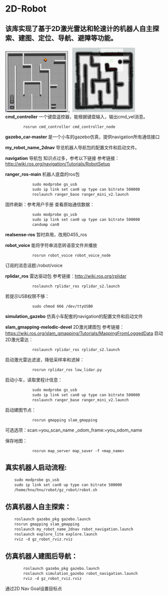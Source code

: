 # 2D-Robot
## 该库实现了基于2D激光雷达和轮速计的机器人自主探索、建图、定位、导航、避障等功能。
<img src="机器人仿真场景.png" width="200">，<img src="仿真机器人导航.png" width="200">
**cmd_controller**
	一个键盘遥控器，能根据键盘输入，输出cmd_vel消息。
```
        rosrun cmd_controller cmd_controller_node
```
    
**gazebo_car-master**
	是一个小车的gazebo仿真，提供navigation所有通信接口

**my_robot_name_2dnav**
	导览机器人导航包的配置文件和启动文件。

**navigation**
	导航包
	知识点过多，参考以下链接
        参考链接：http://wiki.ros.org/navigation/Tutorials/RobotSetup

**ranger_ros-main**
	机器人底盘的ros包
```
            sudo modprobe gs_usb
            sudo ip link set can0 up type can bitrate 500000
            roslaunch ranger_base ranger_mini_v2.launch
```
固件刷新：参考用户手册
查看原始通信数据：
```
            sudo modprobe gs_usb
            sudo ip link set can0 up type can bitrate 500000
            candump can0
```
    
**realsense-ros**
    暂时弃用，改用D455_ros

**robot_voice**
	能将字符串消息转语音文件并播放
```
            rosrun robot_voice robot_voice_node
```
订阅的消息话题:/robot/voice

**rplidar_ros**
	雷达驱动包
        参考链接：http://wiki.ros.org/rplidar
```
            roslaunch rplidar_ros rplidar_s2.launch
```
若提示USB权限不够：
```
            sudo chmod 666 /dev/ttyUSB0
```
    
**simulation_gazebo**
    仿真小车配套的navigation的配置文件和启动文件

**slam_gmapping-melodic-devel**
2D激光建图包
参考链接：https://wiki.ros.org/slam_gmapping/Tutorials/MappingFromLoggedData
启动2D激光雷达：
```
            roslaunch rplidar_ros rplidar_s2.launch
```
启动激光雷达滤波，降低采样率和滤掉：
```
            rosrun rplidar_ros low_lidar.py
```
启动小车，读取里程计信息：
```
            sudo modprobe gs_usb
            sudo ip link set can0 up type can bitrate 500000
            roslaunch ranger_base ranger_mini_v2.launch
```
启动建图节点：
```
            rosrun gmapping slam_gmapping
```
可选选项：scan:=you_scan_name _odom_frame:=you_odom_name

保存地图：
```
            rosrun map_server map_saver -f <map_name>
```


## 真实机器人启动流程:
```
    sudo modprobe gs_usb
    sudo ip link set can0 up type can bitrate 500000
    /home/hnu/hnu/robot/gz_robot/robot.sh
```
        
## 仿真机器人自主探索：
```
	roslaunch gazebo_pkg gazebo.launch
	rosrun gmapping slam_gmapping
	roslaunch my_robot_name_2dnav robot_navigation.launch
	roslaunch explore_lite explore.launch
	rviz -d gz_robot_rviz.rviz
```

## 仿真机器人建图后导航：
```
        roslaunch gazebo_pkg gazebo.launch
        roslaunch simulation_gazebo robot_navigation.launch
        rviz -d gz_robot_rviz.rviz
```
通过2D Nav Goal设置目标点
